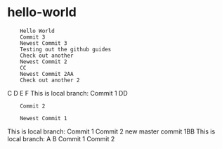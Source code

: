 # hello-world
        Hello World
        Commit 3
        Newest Commit 3
        Testing out the github guides
        Check out another
        Newest Commit 2
        CC
        Newest Commit 2AA
        Check out another 2
C
D
E
F
        This is local branch:
        Commit 1
        DD

        Commit 2

        Newest Commit 1

This is local branch:
Commit 1
Commit 2
new master commit 1BB
This is local branch:
A
B
Commit 1
Commit 2